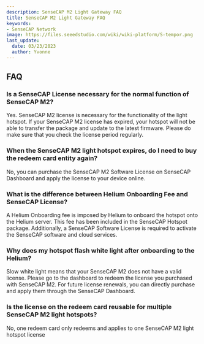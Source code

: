```yaml
---
description: SenseCAP M2 Light Gateway FAQ
title: SenseCAP M2 Light Gateway FAQ
keywords:
- SenseCAP Network
image: https://files.seeedstudio.com/wiki/wiki-platform/S-tempor.png
last_update:
  date: 03/23/2023
  author: Yvonne
---
```

## FAQ

### Is a SenseCAP License necessary for the normal function of SenseCAP M2?

Yes. SenseCAP M2 license is necessary for the functionality of the light hotspot. If your SenseCAP M2 license has expired, your hotspot will not be able to transfer the package and update to the latest firmware. Please do make sure that you check the license period regularly.

### When the SenseCAP M2 light hotspot expires, do I need to buy the redeem card entity again?

No, you can purchase the SenseCAP M2 Software License on SenseCAP Dashboard and apply the license to your device online.

### What is the difference between Helium Onboarding Fee and SenseCAP License?


A Helium Onboarding fee is imposed by Helium to onboard the hotspot onto the Helium server. This fee has been included in the SenseCAP Hotspot package. Additionally, a SenseCAP Software License is required to activate the SenseCAP software and cloud services.





### Why does my hotspot flash white light after onboarding to the Helium?

Slow white light means that your SenseCAP M2 does not have a valid license. Please go to the dashboard to redeem the license you purchased with SenseCAP M2. For future license renewals, you can directly purchase and apply them through the SenseCAP Dashboard.


### Is the license on the redeem card reusable for multiple SenseCAP M2 light hotspots?

No, one redeem card only redeems and applies to one SenseCAP M2 light hotspot license

